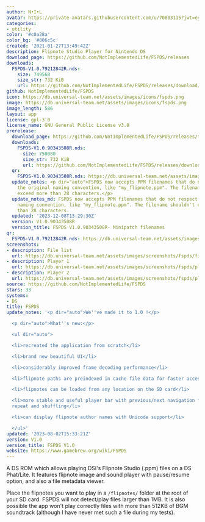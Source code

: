 ```yaml
---
author: N•I•L
avatar: https://private-avatars.githubusercontent.com/u/70803115?jwt=eyJhbGciOiJIUzI1NiIsInR5cCI6IkpXVCJ9.eyJpc3MiOiJnaXRodWIuY29tIiwiYXVkIjoicmF3LmdpdGh1YnVzZXJjb250ZW50LmNvbSIsImtleSI6ImtleTEiLCJleHAiOjE3MzQ2NTY5NDAsIm5iZiI6MTczNDY1NTc0MCwicGF0aCI6Ii91LzcwODAzMTE1In0.RETNx7c_Nyh5J_IXSRz9QU2_c8dUQvCWA3oWK8bYO48&v=4
categories:
- utility
color: '#c0a28a'
color_bg: '#806c5c'
created: '2021-01-27T13:49:42Z'
description: Flipnote Studio Player for Nintendo DS
download_page: https://github.com/NotImplementedLife/FSPDS/releases
downloads:
  FSPDS-V1.0.79212842R.nds:
    size: 749568
    size_str: 732 KiB
    url: https://github.com/NotImplementedLife/FSPDS/releases/download/V1.0/FSPDS-V1.0.79212842R.nds
github: NotImplementedLife/FSPDS
icon: https://db.universal-team.net/assets/images/icons/fspds.png
image: https://db.universal-team.net/assets/images/icons/fspds.png
image_length: 586
layout: app
license: gpl-3.0
license_name: GNU General Public License v3.0
prerelease:
  download_page: https://github.com/NotImplementedLife/FSPDS/releases/tag/V1.0.90343508R
  downloads:
    FSPDS-V1.0.90343508R.nds:
      size: 750080
      size_str: 732 KiB
      url: https://github.com/NotImplementedLife/FSPDS/releases/download/V1.0.90343508R/FSPDS-V1.0.90343508R.nds
  qr:
    FSPDS-V1.0.90343508R.nds: https://db.universal-team.net/assets/images/qr/prerelease/fspds-v1-0-90343508r-nds.png
  update_notes: <p dir="auto">FSPDS now accepts PPM filenames that do not respect
    the original naming convention, like "my_flipnote.ppm". The filename shouldn't
    exceed more than 28 characters.</p>
  update_notes_md: FSPDS now accepts PPM filenames that do not respect the original
    naming convention, like "my_flipnote.ppm". The filename shouldn't exceed more
    than 28 characters.
  updated: '2023-12-08T13:29:30Z'
  version: V1.0.90343508R
  version_title: FSPDS V1.0.90343508R- Minipatch filenames
qr:
  FSPDS-V1.0.79212842R.nds: https://db.universal-team.net/assets/images/qr/fspds-v1-0-79212842r-nds.png
screenshots:
- description: File list
  url: https://db.universal-team.net/assets/images/screenshots/fspds/file-list.png
- description: Player 1
  url: https://db.universal-team.net/assets/images/screenshots/fspds/player-1.png
- description: Player 2
  url: https://db.universal-team.net/assets/images/screenshots/fspds/player-2.png
source: https://github.com/NotImplementedLife/FSPDS
stars: 33
systems:
- DS
title: FSPDS
update_notes: '<p dir="auto">We''ve made it to 1.0 !</p>

  <p dir="auto">What''s new:</p>

  <ul dir="auto">

  <li>recreated the application from scratch</li>

  <li>brand new beautiful UI</li>

  <li>considerably improved frame decoding performance</li>

  <li>flipnote paths are preindexed in cache file data for faster access</li>

  <li>flipnotes can be loaded from any location on the SD card</li>

  <li>more stable and useful player bar with previous/next navigation features, auto
  repeat and shuffling</li>

  <li>can display flipnote author names with Unicode support</li>

  </ul>'
updated: '2023-08-02T15:33:21Z'
version: V1.0
version_title: FSPDS V1.0
website: https://www.gamebrew.org/wiki/FSPDS
---
```

A DS ROM which allows playing DSi's Flipnote Studio (.ppm) files on a DS Phat/Lite. It features flipnote image and sound player with pause/resume option, and also a file metadata viewer.

Place the flipnotes you want to play in a `/flipnotes/` folder at the root of your SD card. FSPDS will not detect/play files larger than 1MB. It is also possible the app won't play correctly files with more than 512KB of BGM soundtrack (although I have never met such a file during my tests).